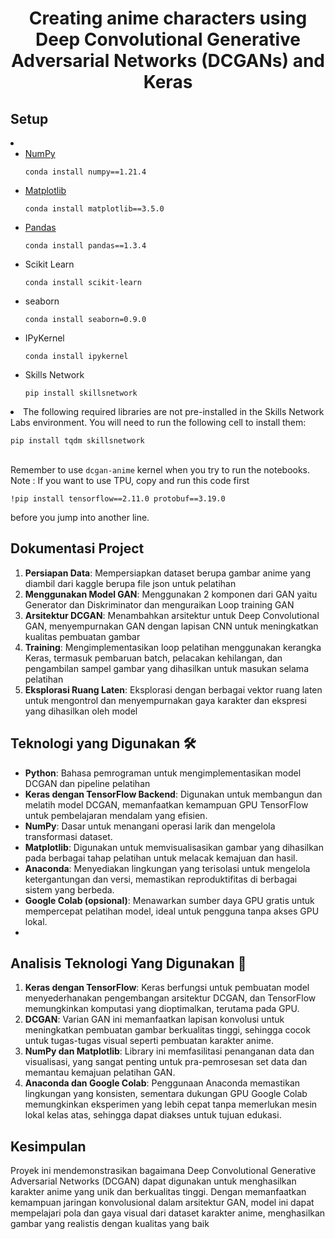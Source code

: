 <h1 align="center">Creating anime characters using Deep Convolutional Generative Adversarial Networks (DCGANs) and Keras </h1>



<h2>Setup </h2>

  
  <li>
    <ul>
          <li>
            <a href="https://github.com/tensorflow/tensorflow/issues/60216#:~:text=Numpy%20was%20pinned%20to%20%3C1.24%20since%20it%20affected%20few%20tests%20on%20Ragged%20Tensors.%20Agree%20that%20we%20should%20fix%20those%20tests%20and%20remove%20the%20upperbound%20in%20future%20releases.">NumPy</a></br>
            <pre><code>conda install numpy==1.21.4</pre></code>
          </li>
          <li>
            <a href="https://matplotlib.org/devdocs/devel/min_dep_policy.html#:~:text=of%20the%20dependencies.-,Matplotlib,1.23.0,-3.8">Matplotlib</a></br>
            <pre><code>conda install matplotlib==3.5.0</pre></code>
          </li>
          <li>
            <a href="https://pandas.pydata.org/pandas-docs/version/2.1.3/getting_started/install.html#:~:text=Required%20dependencies">Pandas</a></br>
            <pre><code>conda install pandas==1.3.4</pre></code>
          </li>
          <li>
            Scikit Learn</br>
            <pre><code>conda install scikit-learn</pre></code>
          </li>
          <li>
            seaborn</br>
            <pre><code>conda install seaborn=0.9.0</pre></code>
          </li>
          <li>
            IPyKernel</br>
            <pre><code>conda install ipykernel</pre></code>
          </li>
          <li>
            Skills Network</br>
            <pre><code>pip install skillsnetwork</pre></code>
          </li>
        </ul>
        <li>
            The following required libraries are not pre-installed in the Skills Network Labs environment. You will need to run the following cell to install them:</br>
            <pre><code>pip install tqdm skillsnetwork</pre></code>
          </li>
    </ul>
  </li>
</ol>
</br>
<span>Remember to use <code>dcgan-anime</code> kernel when you try to run the notebooks.</span>


</br>
Note : If you want to use TPU, copy and run this code first <pre><code>!pip install tensorflow==2.11.0 protobuf==3.19.0
</code></pre>before you jump into another line.</span>

<h2>Dokumentasi Project</h2>
<ol>
  <li><strong>Persiapan Data</strong>: Mempersiapkan dataset berupa gambar anime yang diambil dari kaggle berupa file json untuk pelatihan</li>
  <li><strong>Menggunakan Model GAN</strong>: Menggunakan 2 komponen dari GAN yaitu Generator dan Diskriminator dan menguraikan Loop training GAN</li>
  <li><strong>Arsitektur DCGAN</strong>: Menambahkan arsitektur untuk Deep Convolutional GAN, menyempurnakan GAN dengan lapisan CNN untuk meningkatkan kualitas pembuatan gambar</li>
  <li><strong>Training</strong>: Mengimplementasikan loop pelatihan menggunakan kerangka Keras, termasuk pembaruan batch, pelacakan kehilangan, dan pengambilan sampel gambar yang dihasilkan untuk masukan selama pelatihan</li>
  <li><strong>Eksplorasi Ruang Laten</strong>: Eksplorasi dengan berbagai vektor ruang laten untuk mengontrol dan menyempurnakan gaya karakter dan ekspresi yang dihasilkan oleh model</li>
</ol>

<h2>Teknologi yang Digunakan 🛠️</h2>
<ul>
<li><strong>Python</strong>: Bahasa pemrograman untuk mengimplementasikan model DCGAN dan pipeline pelatihan
<li><strong>Keras dengan TensorFlow Backend</strong>: Digunakan untuk membangun dan melatih model DCGAN, memanfaatkan kemampuan GPU TensorFlow untuk pembelajaran mendalam yang efisien.
<li><strong>NumPy</strong>: Dasar untuk menangani operasi larik dan mengelola transformasi dataset.
<li><strong>Matplotlib</strong>: Digunakan untuk memvisualisasikan gambar yang dihasilkan pada berbagai tahap pelatihan untuk melacak kemajuan dan hasil.
<li><strong>Anaconda</strong>: Menyediakan lingkungan yang terisolasi untuk mengelola ketergantungan dan versi, memastikan reproduktifitas di berbagai sistem yang berbeda.
<li><strong>Google Colab (opsional)</strong>: Menawarkan sumber daya GPU gratis untuk mempercepat pelatihan model, ideal untuk pengguna tanpa akses GPU lokal.</li> <li>
</ul>



<h2>Analisis Teknologi Yang Digunakan 🧩</h2>
<ol>
<li><strong>Keras dengan TensorFlow</strong>: Keras berfungsi untuk pembuatan model menyederhanakan pengembangan arsitektur DCGAN, dan TensorFlow memungkinkan komputasi yang dioptimalkan, terutama pada GPU.</li>
<li><strong>DCGAN</strong>: Varian GAN ini memanfaatkan lapisan konvolusi untuk meningkatkan pembuatan gambar berkualitas tinggi, sehingga cocok untuk tugas-tugas visual seperti pembuatan karakter anime.</li>
<li><strong>NumPy dan Matplotlib</strong>: Library ini memfasilitasi penanganan data dan visualisasi, yang sangat penting untuk pra-pemrosesan set data dan memantau kemajuan pelatihan GAN.</li>
<li><strong>Anaconda dan Google Colab</strong>: Penggunaan Anaconda memastikan lingkungan yang konsisten, sementara dukungan GPU Google Colab memungkinkan eksperimen yang lebih cepat tanpa memerlukan mesin lokal kelas atas, sehingga dapat diakses untuk tujuan edukasi.</li>
</ol>



<h2>Kesimpulan </h2>
<p>Proyek ini mendemonstrasikan bagaimana Deep Convolutional Generative Adversarial Networks (DCGAN) dapat digunakan untuk menghasilkan karakter anime yang unik dan berkualitas tinggi. Dengan memanfaatkan kemampuan jaringan konvolusional dalam arsitektur GAN, model ini dapat mempelajari pola dan gaya visual dari dataset karakter anime, menghasilkan gambar yang realistis dengan kualitas yang baik </p>


